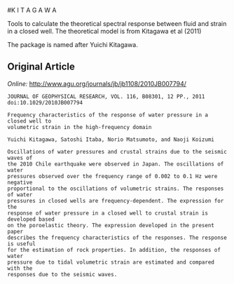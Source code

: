 #K I T A G A W A

Tools to calculate the theoretical spectral response 
between fluid and strain in a closed well. The theoretical model
is from Kitagawa et al (2011)

The package is named after Yuichi Kitagawa.

## Original Article

*Online:* http://www.agu.org/journals/jb/jb1108/2010JB007794/

	JOURNAL OF GEOPHYSICAL RESEARCH, VOL. 116, B08301, 12 PP., 2011 
	doi:10.1029/2010JB007794

	Frequency characteristics of the response of water pressure in a closed well to
	volumetric strain in the high-frequency domain

	Yuichi Kitagawa, Satoshi Itaba, Norio Matsumoto, and Naoji Koizumi

	Oscillations of water pressures and crustal strains due to the seismic waves of
	the 2010 Chile earthquake were observed in Japan. The oscillations of water
	pressures observed over the frequency range of 0.002 to 0.1 Hz were negative
	proportional to the oscillations of volumetric strains. The responses of water
	pressures in closed wells are frequency-dependent. The expression for the
	response of water pressure in a closed well to crustal strain is developed based
	on the poroelastic theory. The expression developed in the present paper
	describes the frequency characteristics of the responses. The response is useful
	for the estimation of rock properties. In addition, the responses of water
	pressure due to tidal volumetric strain are estimated and compared with the
	responses due to the seismic waves.
